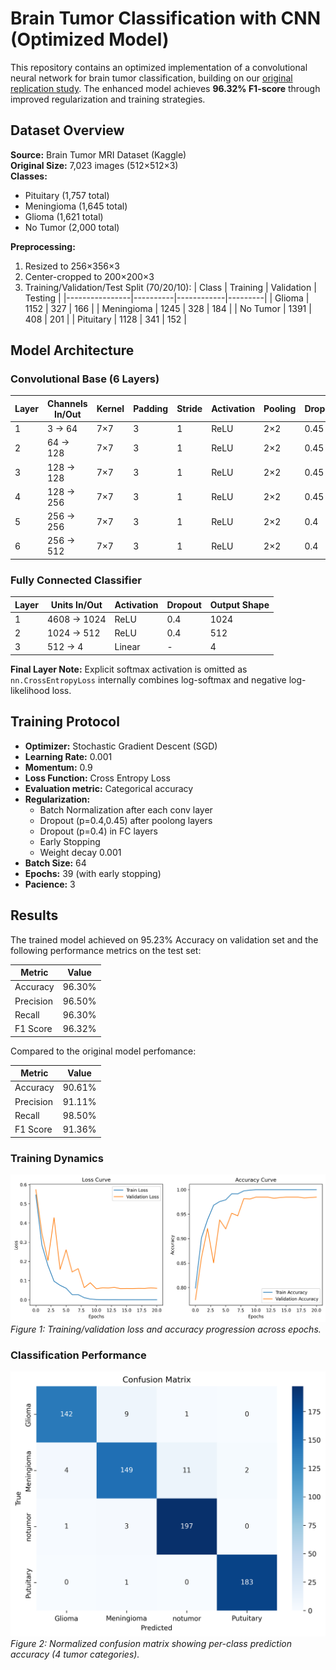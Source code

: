 # Brain Tumor Classification with CNN (Optimized Model)

This repository contains an optimized implementation of a convolutional neural network for brain tumor classification, building on our [original replication study](https://github.com/ilyarekun/nn_article_25/tree/article_model). The enhanced model achieves **96.32% F1-score** through improved regularization and training strategies.

## Dataset Overview

**Source:** Brain Tumor MRI Dataset (Kaggle)  
**Original Size:** 7,023 images (512×512×3)  
**Classes:** 
- Pituitary (1,757 total)
- Meningioma (1,645 total)
- Glioma (1,621 total)
- No Tumor (2,000 total)

**Preprocessing:**
1. Resized to 256×356×3
2. Center-cropped to 200×200×3
3. Training/Validation/Test Split (70/20/10):
   | Class          | Training | Validation | Testing |
   |----------------|----------|------------|---------|
   | Glioma         | 1152     | 327        | 166     |
   | Meningioma     | 1245     | 328        | 184     |
   | No Tumor       | 1391     | 408        | 201     |
   | Pituitary      | 1128     | 341        | 152     |


## Model Architecture

### Convolutional Base (6 Layers)

| Layer | Channels In/Out | Kernel | Padding | Stride | Activation | Pooling | Dropout | Output Shape |
|-------|-----------------|--------|---------|--------|------------|---------|---------|--------------|
| 1     | 3 → 64          | 7×7    | 3       | 1      | ReLU       | 2×2     | 0.45    | 100×100×64   |
| 2     | 64 → 128        | 7×7    | 3       | 1      | ReLU       | 2×2     | 0.45    | 50×50×128    |
| 3     | 128 → 128       | 7×7    | 3       | 1      | ReLU       | 2×2     | 0.45    | 25×25×128    |
| 4     | 128 → 256       | 7×7    | 3       | 1      | ReLU       | 2×2     | 0.45    | 12×12×256    |
| 5     | 256 → 256       | 7×7    | 3       | 1      | ReLU       | 2×2     | 0.4     | 6×6×256      |
| 6     | 256 → 512       | 7×7    | 3       | 1      | ReLU       | 2×2     | 0.4     | 3×3×512      |

### Fully Connected Classifier

| Layer | Units In/Out | Activation | Dropout | Output Shape |
|-------|--------------|------------|---------|--------------|
| 1     | 4608 → 1024  | ReLU       | 0.4     | 1024         |
| 2     | 1024 → 512   | ReLU       | 0.4     | 512          |
| 3     | 512 → 4      | Linear     | -       | 4            |

**Final Layer Note:** Explicit softmax activation is omitted as `nn.CrossEntropyLoss` internally combines log-softmax and negative log-likelihood loss.

## Training Protocol

- **Optimizer:** Stochastic Gradient Descent (SGD)
- **Learning Rate:** 0.001
- **Momentum:** 0.9
- **Loss Function:** Cross Entropy Loss
- **Evaluation metric:** Categorical accuracy
- **Regularization:**
  - Batch Normalization after each conv layer
  - Dropout (p=0.4,0.45) after poolong layers
  - Dropout (p=0.4) in FC layers 
  - Early Stopping
  - Weight decay 0.001
- **Batch Size:** 64
- **Epochs:** 39 (with early stopping)
- **Pacience:** 3


## Results

The trained model achieved on 95.23% Accuracy on validation set and the following performance metrics on the test set:

| Metric     | Value   |
|------------|---------|
| Accuracy   | 96.30%  |
| Precision  | 96.50%  |
| Recall     | 96.30%  |
| F1 Score   | 96.32%  |

Compared to the original model perfomance:

| Metric     | Value   |
|------------|---------|
| Accuracy   | 90.61%  |
| Precision  | 91.11%  |
| Recall     | 98.50%  |
| F1 Score   | 91.36%  |

### Training Dynamics
![Training Metrics](notebooks/training_plots.png)  
*Figure 1: Training/validation loss and accuracy progression across epochs.*

### Classification Performance
![Confusion Matrix](notebooks/confusion_matrix.png)  
*Figure 2: Normalized confusion matrix showing per-class prediction accuracy (4 tumor categories).*



